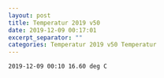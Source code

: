 ```yaml
---
layout: post
title: Temperatur 2019 v50
date: 2019-12-09 00:17:01
excerpt_separator: ""
categories: Temperatur 2019 v50 Temperatur
---
```

```
2019-12-09 00:10 16.60 deg C
```
